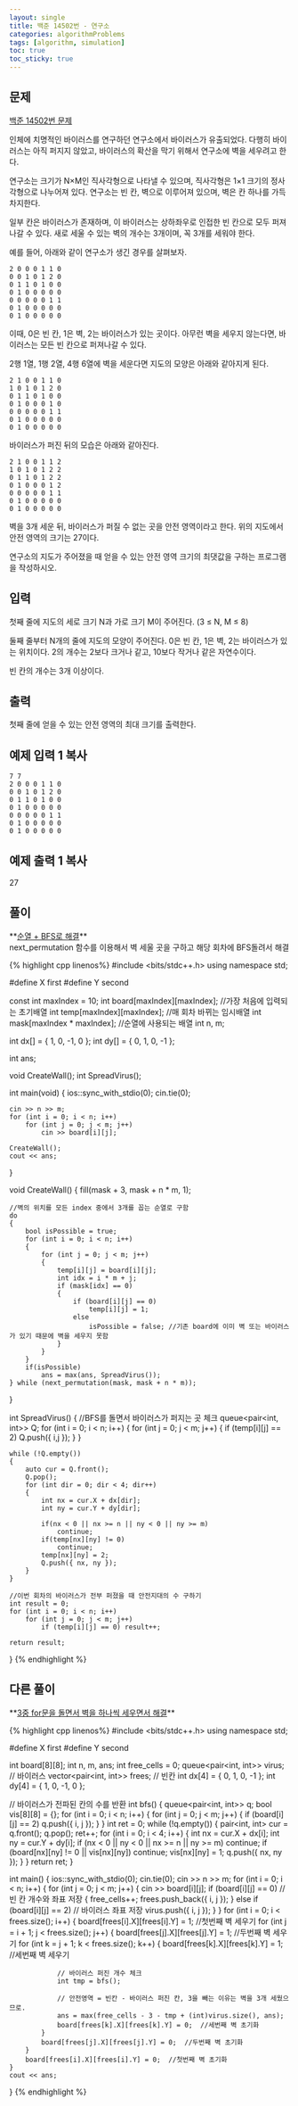 ```yaml
---
layout: single
title: 백준 14502번 - 연구소
categories: algorithmProblems
tags: [algorithm, simulation]
toc: true
toc_sticky: true
---
```


## 문제
[백준 14502번 문제](https://www.acmicpc.net/problem/14502) <br>

인체에 치명적인 바이러스를 연구하던 연구소에서 바이러스가 유출되었다. 다행히 바이러스는 아직 퍼지지 않았고, 바이러스의 확산을 막기 위해서 연구소에 벽을 세우려고 한다.

연구소는 크기가 N×M인 직사각형으로 나타낼 수 있으며, 직사각형은 1×1 크기의 정사각형으로 나누어져 있다. 연구소는 빈 칸, 벽으로 이루어져 있으며, 벽은 칸 하나를 가득 차지한다. 

일부 칸은 바이러스가 존재하며, 이 바이러스는 상하좌우로 인접한 빈 칸으로 모두 퍼져나갈 수 있다. 새로 세울 수 있는 벽의 개수는 3개이며, 꼭 3개를 세워야 한다.

예를 들어, 아래와 같이 연구소가 생긴 경우를 살펴보자.

```
2 0 0 0 1 1 0
0 0 1 0 1 2 0
0 1 1 0 1 0 0
0 1 0 0 0 0 0
0 0 0 0 0 1 1
0 1 0 0 0 0 0
0 1 0 0 0 0 0
```

이때, 0은 빈 칸, 1은 벽, 2는 바이러스가 있는 곳이다. 아무런 벽을 세우지 않는다면, 바이러스는 모든 빈 칸으로 퍼져나갈 수 있다.

2행 1열, 1행 2열, 4행 6열에 벽을 세운다면 지도의 모양은 아래와 같아지게 된다.

```
2 1 0 0 1 1 0
1 0 1 0 1 2 0
0 1 1 0 1 0 0
0 1 0 0 0 1 0
0 0 0 0 0 1 1
0 1 0 0 0 0 0
0 1 0 0 0 0 0
```

바이러스가 퍼진 뒤의 모습은 아래와 같아진다.

```
2 1 0 0 1 1 2
1 0 1 0 1 2 2
0 1 1 0 1 2 2
0 1 0 0 0 1 2
0 0 0 0 0 1 1
0 1 0 0 0 0 0
0 1 0 0 0 0 0
```

벽을 3개 세운 뒤, 바이러스가 퍼질 수 없는 곳을 안전 영역이라고 한다. 위의 지도에서 안전 영역의 크기는 27이다.

연구소의 지도가 주어졌을 때 얻을 수 있는 안전 영역 크기의 최댓값을 구하는 프로그램을 작성하시오.

## 입력

첫째 줄에 지도의 세로 크기 N과 가로 크기 M이 주어진다. (3 ≤ N, M ≤ 8)

둘째 줄부터 N개의 줄에 지도의 모양이 주어진다. 0은 빈 칸, 1은 벽, 2는 바이러스가 있는 위치이다. 2의 개수는 2보다 크거나 같고, 10보다 작거나 같은 자연수이다.

빈 칸의 개수는 3개 이상이다.

## 출력

첫째 줄에 얻을 수 있는 안전 영역의 최대 크기를 출력한다.

## 예제 입력 1 복사

```
7 7
2 0 0 0 1 1 0
0 0 1 0 1 2 0
0 1 1 0 1 0 0
0 1 0 0 0 0 0
0 0 0 0 0 1 1
0 1 0 0 0 0 0
0 1 0 0 0 0 0
```

## 예제 출력 1 복사

27

## 풀이

<div class="notice--info" markdown="1">
**<u>순열 + BFS로 해결</u>** <br>
next_permutation 함수를 이용해서 벽 세울 곳을 구하고 해당 회차에 BFS돌려서 해결
</div>

{% highlight cpp linenos%}
#include <bits/stdc++.h>
using namespace std;

#define X first
#define Y second

const int maxIndex = 10;
int board[maxIndex][maxIndex];	//가장 처음에 입력되는 초기배열
int temp[maxIndex][maxIndex];	//매 회차 바뀌는 임시배열
int mask[maxIndex * maxIndex];	//순열에 사용되는 배열
int n, m;

int dx[] = { 1, 0, -1, 0 };
int dy[] = { 0, 1, 0, -1 };

int ans;

void CreateWall();
int SpreadVirus();

int main(void) 
{
	ios::sync_with_stdio(0);
	cin.tie(0);

	cin >> n >> m;
	for (int i = 0; i < n; i++)
		for (int j = 0; j < m; j++)
			cin >> board[i][j];

	CreateWall();
	cout << ans;
}

void CreateWall()
{
	fill(mask + 3, mask + n * m, 1);

	//벽의 위치를 모든 index 중에서 3개를 꼽는 순열로 구함
	do 
	{
		bool isPossible = true;
		for (int i = 0; i < n; i++)
		{
			for (int j = 0; j < m; j++)
			{
				temp[i][j] = board[i][j];
				int idx = i * m + j;
				if (mask[idx] == 0)
				{
					if (board[i][j] == 0)
						temp[i][j] = 1;
					else
						isPossible = false;	//기존 board에 이미 벽 또는 바이러스가 있기 때문에 벽을 세우지 못함
				}
			}
		}
		if(isPossible)
			ans = max(ans, SpreadVirus());
	} while (next_permutation(mask, mask + n * m));
}

int SpreadVirus()
{
	//BFS를 돌면서 바이러스가 퍼지는 곳 체크
	queue<pair<int, int>> Q;
	for (int i = 0; i < n; i++)
	{
		for (int j = 0; j < m; j++)
		{
			if (temp[i][j] == 2)
				Q.push({ i,j });
		}
	}

	while (!Q.empty())
	{
		auto cur = Q.front();
		Q.pop();
		for (int dir = 0; dir < 4; dir++)
		{
			int nx = cur.X + dx[dir];
			int ny = cur.Y + dy[dir];
			
			if(nx < 0 || nx >= n || ny < 0 || ny >= m)
				continue;
			if(temp[nx][ny] != 0)
				continue;
			temp[nx][ny] = 2;
			Q.push({ nx, ny });
		}
	}

	//이번 회차의 바이러스가 전부 퍼졌을 때 안전지대의 수 구하기
	int result = 0;
	for (int i = 0; i < n; i++)
		for (int j = 0; j < m; j++)
			if (temp[i][j] == 0) result++;

	return result;
}
{% endhighlight %}

## 다른 풀이

<div class="notice--info" markdown="1">
**<u>3중 for문을 돌면서 벽을 하나씩 세우면서 해결</u>**
</div>

{% highlight cpp linenos%}
#include <bits/stdc++.h>
using namespace std;

#define X first
#define Y second

int board[8][8];
int n, m, ans;
int free_cells = 0;
queue<pair<int, int>> virus;  // 바이러스
vector<pair<int, int>> frees; // 빈칸
int dx[4] = { 0, 1, 0, -1 };
int dy[4] = { 1, 0, -1, 0 };

// 바이러스가 전파된 칸의 수를 반환
int bfs() 
{
	queue<pair<int, int>> q;
	bool vis[8][8] = {};
	for (int i = 0; i < n; i++) 
	{
		for (int j = 0; j < m; j++) 
		{
			if (board[i][j] == 2) 
				q.push({ i, j });
		}
	}
	int ret = 0;
	while (!q.empty()) 
	{
		pair<int, int> cur = q.front();
		q.pop();
		ret++;
		for (int i = 0; i < 4; i++) 
		{
			int nx = cur.X + dx[i];
			int ny = cur.Y + dy[i];
			if (nx < 0 || ny < 0 || nx >= n || ny >= m) 
				continue;
			if (board[nx][ny] != 0 || vis[nx][ny]) 
				continue;
			vis[nx][ny] = 1;
			q.push({ nx, ny });
		}
	}
	return ret;
}

int main() 
{
	ios::sync_with_stdio(0);
	cin.tie(0);
	cin >> n >> m;
	for (int i = 0; i < n; i++) 
	{
		for (int j = 0; j < m; j++) 
		{
			cin >> board[i][j];
			if (board[i][j] == 0)	// 빈 칸 개수와 좌표 저장
			{
				free_cells++;
				frees.push_back({ i, j });
			}
			else if (board[i][j] == 2) // 바이러스 좌표 저장
				virus.push({ i, j });
		}
	}
	for (int i = 0; i < frees.size(); i++) 
	{
		board[frees[i].X][frees[i].Y] = 1;	//첫번째 벽 세우기
		for (int j = i + 1; j < frees.size(); j++)
		{
			board[frees[j].X][frees[j].Y] = 1;	//두번째 벽 세우기
			for (int k = j + 1; k < frees.size(); k++) 
			{
				board[frees[k].X][frees[k].Y] = 1;	//세번째 벽 세우기

				// 바이러스 퍼진 개수 체크
				int tmp = bfs();

				// 안전영역 = 빈칸 - 바이러스 퍼진 칸, 3을 빼는 이유는 벽을 3개 세웠으므로.
				ans = max(free_cells - 3 - tmp + (int)virus.size(), ans);
				board[frees[k].X][frees[k].Y] = 0;	//세번째 벽 초기화
			}
			board[frees[j].X][frees[j].Y] = 0;	//두번째 벽 초기화
		}
		board[frees[i].X][frees[i].Y] = 0;	//첫번째 벽 초기화
	}
	cout << ans;
}
{% endhighlight %}